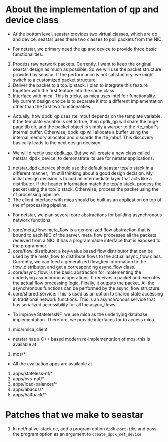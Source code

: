 # About the implementation of qp and device class

* At the bottom level, seastar provides two virtual classes, which are qp and device. seastar uses these two classes to poll packets from the NIC.

* For netstar, we primary need the qp and device to provide three basic functionalities.
1. Process raw network packets. Currently, I want to keep the original seastar design as much as possible. So we will use the packet structure provided by seastar. If the performance is not satisfactory, we might switch to a customized packet structure.
2. Deliver the packet to a tcp/ip stack. I plan to integrate this feature together with the first feature into the same class.
3. Interface with mica. This is tricky, as mica uses intel fdir functionality. My current design choice is to separate it into a different implementation other than the first two functionalities.

* Actually, how dpdk_qp uses rte_mbuf depends on the template variable. If the template variable is set to true, then dpdk_qp will share the huge page tlb dir, and the packet object is simply a warper to the rte_mbuf's internal buffer. Otherwise, dpdk_qp will allocate a buffer using the internal memory allocator and discards the rte_mbuf. This discovery basically leads to the next design decision.

* We will directly use dpdk_qp. But we will create a new class called netstar_dpdk_device, to demonstrate its use for netstar applications.
1. netstar_dpdk_device should use the default seastar tcp/ip stack in a different manner, I'm still thinking about a good design decision. My initial design decision is to add an intermediate layer that acts like a distributor. If the header information match the tcp/ip stack, process the packet using the tcp/ip stack. Otherwise, process the packet using the nf processing pipeline.
2. The client interface with mica should be built as an application on top of the nf processing pipeline.

* For netstar, we plan several core abstractions for building asynchronous network functions.
1. core/meta_flow: meta_flow is a generalized flow abstraction that is bound to each NIC of the server. meta_flow processes all the packets received from a NIC. It has a programmable interface that is exposed to the programmer.
2. core/flow_distributor: a key-value based flow distributor that can be used by the meta_flow to distribute flows to the actual async_flow class. Currently, we can feed a generalized flow_key information to the flow_distributor, and get a corresponding async_flow class.
3. core/async_flow: is the basic abstraction for implementing the underlying asynchronous operations. It receives a packet and executes the actual flow processing logic. Finally, it outputs the packet. All the asynchronous functions can be performed by the async_flow structure.
4. core/shared_service: This is used as an option to shared state accessing in traditional network functions. This is an asynchronous service that has serialized accessibility for all the async_flows.

* To improve StatelessNF, we use mica as the underlying database implementation. Therefore, we provide interfaces for to access mica.
1. mica/mica_client

* netstar has a C++ based modern re-implementation of mos, this is available at
1. mos/*

* All the evaluation apps are available at
1. apps/stateless-nf/*
2. apps/ovs-nat/*
3. apps/load-balancer/*
4. apps/abacus/*
5. apps/halfback/*

# Patches that we make to seastar

1. In net/native-stack.cc, add a program option `dpdk-port-idx`, and pass the program option as an argument to `create_dpdk_net_device`.

